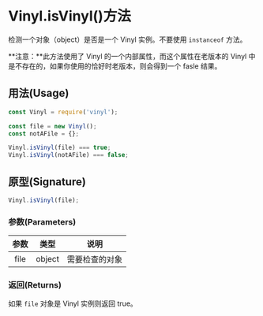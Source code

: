 <!-- front-matter
id: vinyl-isvinyl
title: Gulp API Vinyl.isVinyl()方法
hide_title: true
sidebar_label: Vinyl.isVinyl()方法
-->

# Vinyl.isVinyl()方法

检测一个对象（object）是否是一个 Vinyl 实例。不要使用 `instanceof` 方法。

**注意：**此方法使用了 Vinyl 的一个内部属性，而这个属性在老版本的 Vinyl 中是不存在的，如果你使用的恰好时老版本，则会得到一个 fasle 结果。

## 用法(Usage)

```js
const Vinyl = require('vinyl');

const file = new Vinyl();
const notAFile = {};

Vinyl.isVinyl(file) === true;
Vinyl.isVinyl(notAFile) === false;
```


## 原型(Signature)

```js
Vinyl.isVinyl(file);
```

### 参数(Parameters)

| 参数 | 类型 | 说明 |
|:--------------:|:------:|-------|
| file | object | 需要检查的对象 |

### 返回(Returns)

如果 `file` 对象是 Vinyl 实例则返回 true。
